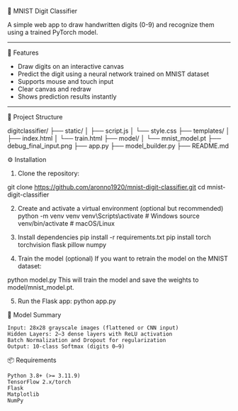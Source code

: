 🧠 MNIST Digit Classifier

A simple web app to draw handwritten digits (0-9) and recognize them using a trained PyTorch model.

---

📌 Features

- Draw digits on an interactive canvas
- Predict the digit using a neural network trained on MNIST dataset
- Supports mouse and touch input
- Clear canvas and redraw
- Shows prediction results instantly

---

📂 Project Structure

digitclassifier/
├── static/
│   ├── script.js
│   └── style.css
├── templates/
│   ├── index.html
│   └── train.html
├── model/
│   └── mnist_model.pt
├── debug_final_input.png
├── app.py
├── model_builder.py
├── README.md

⚙️ Installation

1. Clone the repository:

git clone https://github.com/aronno1920/mnist-digit-classifier.git
cd mnist-digit-classifier

2. Create and activate a virtual environment (optional but recommended)
python -m venv venv 
venv\Scripts\activate # Windows
source venv/bin/activate # macOS/Linux

3. Install dependencies
pip install -r requirements.txt
pip install torch torchvision flask pillow numpy

4. Train the model (optional)
If you want to retrain the model on the MNIST dataset:

python model.py
This will train the model and save the weights to model/mnist_model.pt.

5. Run the Flask app:
python app.py

🧠 Model Summary

    Input: 28x28 grayscale images (flattened or CNN input)
    Hidden Layers: 2–3 dense layers with ReLU activation
    Batch Normalization and Dropout for regularization
    Output: 10-class Softmax (digits 0–9)

📦 Requirements


    Python 3.8+ (>= 3.11.9)
    TensorFlow 2.x/torch
    Flask
    Matplotlib
    NumPy






